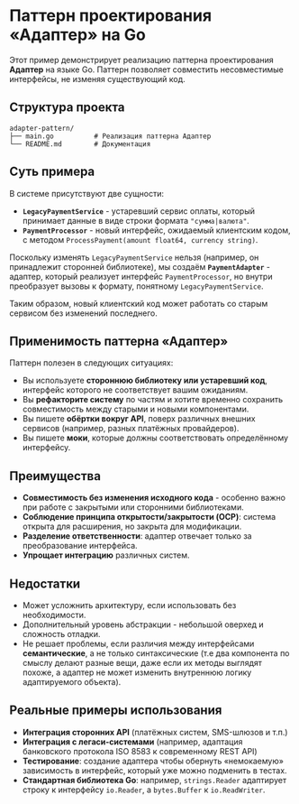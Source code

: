# Паттерн проектирования «Адаптер» на Go

Этот пример демонстрирует реализацию паттерна проектирования **Адаптер** на языке Go. Паттерн позволяет совместить несовместимые интерфейсы, не изменяя существующий код.

## Структура проекта

```
adapter-pattern/
├── main.go          # Реализация паттерна Адаптер
└── README.md        # Документация
```

## Суть примера

В системе присутствуют две сущности:

- **`LegacyPaymentService`** - устаревший сервис оплаты, который принимает данные в виде строки формата `"сумма|валюта"`.
- **`PaymentProcessor`** - новый интерфейс, ожидаемый клиентским кодом, с методом `ProcessPayment(amount float64, currency string)`.

Поскольку изменять `LegacyPaymentService` нельзя (например, он принадлежит сторонней библиотеке), мы создаём **`PaymentAdapter`** - адаптер, который реализует интерфейс `PaymentProcessor`, но внутри преобразует вызовы к формату, понятному `LegacyPaymentService`.

Таким образом, новый клиентский код может работать со старым сервисом без изменений последнего.

## Применимость паттерна «Адаптер»

Паттерн полезен в следующих ситуациях:

- Вы используете **стороннюю библиотеку или устаревший код**, интерфейс которого не соответствует вашим ожиданиям.
- Вы **рефакторите систему** по частям и хотите временно сохранить совместимость между старыми и новыми компонентами.
- Вы пишете **обёртки вокруг API**, поверх различных внешних сервисов (например, разных платёжных провайдеров).
- Вы пишете **моки**, которые должны соответствовать определённому интерфейсу.

## Преимущества

- **Совместимость без изменения исходного кода** - особенно важно при работе с закрытыми или сторонними библиотеками.
- **Соблюдение принципа открытости/закрытости (OCP)**: система открыта для расширения, но закрыта для модификации.
- **Разделение ответственности**: адаптер отвечает только за преобразование интерфейса.
- **Упрощает интеграцию** различных систем.

## Недостатки

- Может усложнить архитектуру, если использовать без необходимости.
- Дополнительный уровень абстракции - небольшой оверхед и сложность отладки.
- Не решает проблемы, если различия между интерфейсами **семантические**, а не только синтаксические (т.е два компонента по смыслу делают разные вещи, даже если их методы выглядят похоже, а адаптер не может изменить внутреннюю логику адаптируемого объекта).

## Реальные примеры использования

- **Интеграция сторонних API** (платёжных систем, SMS-шлюзов и т.п.)
- **Интеграция с легаси-системами** (например, адаптация банковского протокола ISO 8583 к современному REST API)
- **Тестирование**: создание адаптера чтобы обернуть «немокаемую» зависимость в интерфейс, который уже можно подменить в тестах.
- **Стандартная библиотека Go**: например, `strings.Reader` адаптирует строку к интерфейсу `io.Reader`, а `bytes.Buffer` к `io.ReadWriter`.
